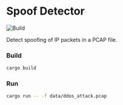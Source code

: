 # Spoof Detector

![Build](https://github.com/paolokazemi/spoof_detector/actions/workflows/build.yml/badge.svg)

Detect spoofing of IP packets in a PCAP file.

### Build
```bash
cargo build
```

### Run
```bash
cargo run -- -f data/ddos_attack.pcap
```
